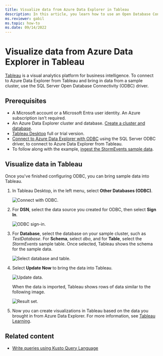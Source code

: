 ```yaml
---
title: Visualize data from Azure Data Explorer in Tableau
description: In this article, you learn how to use an Open Database Connectivity (ODBC) connection to Azure Data Explorer connection to visualize data with Tableau.
ms.reviewer: gabil
ms.topic: how-to
ms.date: 09/14/2022
---
```


# Visualize data from Azure Data Explorer in Tableau

 [Tableau](https://www.tableau.com/) is a visual analytics platform for business intelligence. To connect to Azure Data Explorer from Tableau and bring in data from a sample cluster, use the SQL Server Open Database Connectivity (ODBC) driver.

## Prerequisites

* A Microsoft account or a Microsoft Entra user identity. An Azure subscription isn't required.
* An Azure Data Explorer cluster and database. [Create a cluster and database](create-cluster-and-database.md).
* [Tableau Desktop](https://www.tableau.com/products/desktop/download) full or trial version.
* [Connect to Azure Data Explorer with ODBC](connect-odbc.md) using the SQL Server ODBC driver, to connect to Azure Data Explorer from Tableau.
* To follow along with the example, [ingest the StormEvents sample data](web-ui-samples-query.md).

## Visualize data in Tableau

Once you've finished configuring ODBC, you can bring sample data into Tableau.

1. In Tableau Desktop, in the left menu, select **Other Databases (ODBC)**.

    ![Connect with ODBC.](media/tableau/connect-odbc.png)

1. For **DSN**, select the data source you created for ODBC, then select **Sign In**.

    ![ODBC sign-in.](media/tableau/odbc-sign-in.png)

1. For **Database**, select the database on your sample cluster, such as *TestDatabase*. For **Schema**, select *dbo*, and for **Table**, select the *StormEvents* sample table. Once selected, Tableau shows the schema for the sample data.

    ![Select database and table.](media/tableau/select-database-table.png)

1. Select **Update Now** to bring the data into Tableau.

    ![Update data.](media/tableau/update-data.png)

    When the data is imported, Tableau shows rows of data similar to the following image.

    ![Result set.](media/tableau/result-set.png)

1. Now you can create visualizations in Tableau based on the data you brought in from Azure Data Explorer. For more information, see [Tableau Learning](https://www.tableau.com/learn).

## Related content

* [Write queries using Kusto Query Language](/kusto/query/tutorials/learn-common-operators?view=azure-data-explorer&preserve-view=true)
